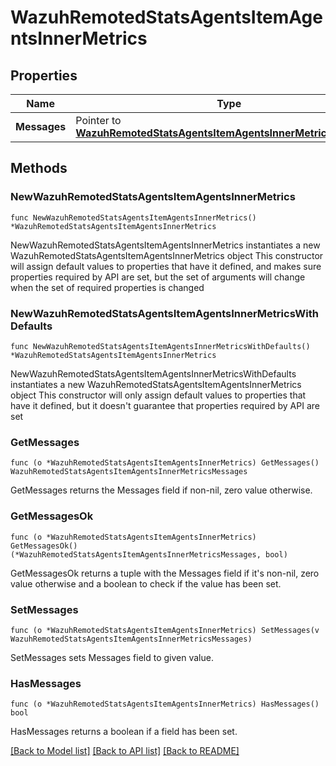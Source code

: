 # WazuhRemotedStatsAgentsItemAgentsInnerMetrics

## Properties

Name | Type | Description | Notes
------------ | ------------- | ------------- | -------------
**Messages** | Pointer to [**WazuhRemotedStatsAgentsItemAgentsInnerMetricsMessages**](WazuhRemotedStatsAgentsItemAgentsInnerMetricsMessages.md) |  | [optional] 

## Methods

### NewWazuhRemotedStatsAgentsItemAgentsInnerMetrics

`func NewWazuhRemotedStatsAgentsItemAgentsInnerMetrics() *WazuhRemotedStatsAgentsItemAgentsInnerMetrics`

NewWazuhRemotedStatsAgentsItemAgentsInnerMetrics instantiates a new WazuhRemotedStatsAgentsItemAgentsInnerMetrics object
This constructor will assign default values to properties that have it defined,
and makes sure properties required by API are set, but the set of arguments
will change when the set of required properties is changed

### NewWazuhRemotedStatsAgentsItemAgentsInnerMetricsWithDefaults

`func NewWazuhRemotedStatsAgentsItemAgentsInnerMetricsWithDefaults() *WazuhRemotedStatsAgentsItemAgentsInnerMetrics`

NewWazuhRemotedStatsAgentsItemAgentsInnerMetricsWithDefaults instantiates a new WazuhRemotedStatsAgentsItemAgentsInnerMetrics object
This constructor will only assign default values to properties that have it defined,
but it doesn't guarantee that properties required by API are set

### GetMessages

`func (o *WazuhRemotedStatsAgentsItemAgentsInnerMetrics) GetMessages() WazuhRemotedStatsAgentsItemAgentsInnerMetricsMessages`

GetMessages returns the Messages field if non-nil, zero value otherwise.

### GetMessagesOk

`func (o *WazuhRemotedStatsAgentsItemAgentsInnerMetrics) GetMessagesOk() (*WazuhRemotedStatsAgentsItemAgentsInnerMetricsMessages, bool)`

GetMessagesOk returns a tuple with the Messages field if it's non-nil, zero value otherwise
and a boolean to check if the value has been set.

### SetMessages

`func (o *WazuhRemotedStatsAgentsItemAgentsInnerMetrics) SetMessages(v WazuhRemotedStatsAgentsItemAgentsInnerMetricsMessages)`

SetMessages sets Messages field to given value.

### HasMessages

`func (o *WazuhRemotedStatsAgentsItemAgentsInnerMetrics) HasMessages() bool`

HasMessages returns a boolean if a field has been set.


[[Back to Model list]](../README.md#documentation-for-models) [[Back to API list]](../README.md#documentation-for-api-endpoints) [[Back to README]](../README.md)


